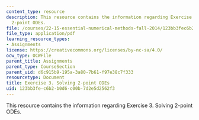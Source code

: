 ```yaml
---
content_type: resource
description: This resource contains the information regarding Exercise 3. Solving
  2-point ODEs.
file: /courses/22-15-essential-numerical-methods-fall-2014/123bb3fec6b2b0d6c00b7d2e5d2562f3_MIT22_15F14_ex03.pdf
file_type: application/pdf
learning_resource_types:
- Assignments
license: https://creativecommons.org/licenses/by-nc-sa/4.0/
ocw_type: OCWFile
parent_title: Assignments
parent_type: CourseSection
parent_uid: d6c915b9-195a-3a80-7b61-f97e38c7f333
resourcetype: Document
title: Exercise 3. Solving 2-point ODEs
uid: 123bb3fe-c6b2-b0d6-c00b-7d2e5d2562f3
---
```

This resource contains the information regarding Exercise 3. Solving 2-point ODEs.